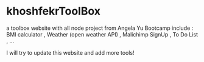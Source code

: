# khoshfekrToolBox
a toolbox website with all node project from Angela Yu Bootcamp
include : BMI calculator , Weather (open weather API) , Malichimp SignUp , To Do List , ...

I will try to update this website and add more tools!
